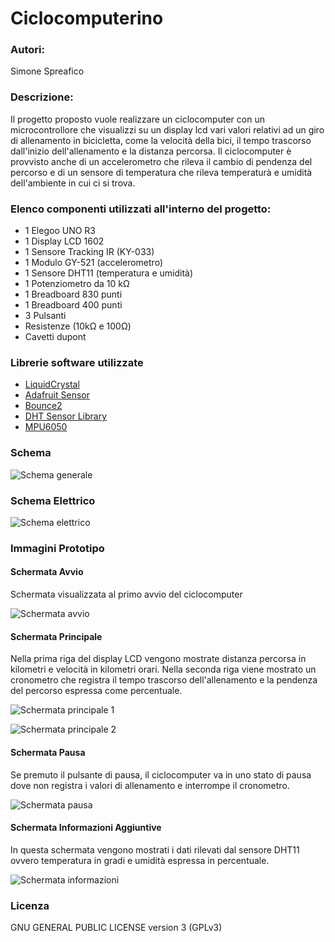 # Ciclocomputerino

### Autori:
Simone Spreafico

### Descrizione:

Il progetto proposto vuole realizzare un ciclocomputer con un microcontrollore che visualizzi su un display lcd vari valori relativi ad un giro di allenamento in bicicletta, come la velocità della bici, il tempo trascorso dall'inizio dell'allenamento e la distanza percorsa. Il ciclocomputer è provvisto anche di un accelerometro che rileva il cambio di pendenza del percorso e di un sensore di temperatura che rileva temperaturà e umidità dell'ambiente in cui ci si trova.

### Elenco componenti utilizzati all'interno del progetto:

- 1 Elegoo UNO R3
- 1 Display LCD 1602
- 1 Sensore Tracking IR (KY-033)
- 1 Modulo GY-521 (accelerometro)
- 1 Sensore DHT11 (temperatura e umidità)
- 1 Potenziometro da 10 kΩ
- 1 Breadboard 830 punti
- 1 Breadboard 400 punti
- 3 Pulsanti
- Resistenze (10kΩ e 100Ω)
- Cavetti dupont

### Librerie software utilizzate
- [LiquidCrystal](https://github.com/arduino-libraries/LiquidCrystal)
- [Adafruit Sensor](https://github.com/adafruit/Adafruit_Sensor)
- [Bounce2](https://github.com/thomasfredericks/Bounce2)
- [DHT Sensor Library](https://github.com/adafruit/DHT-sensor-library)
- [MPU6050](https://github.com/electroniccats/mpu6050)

### Schema
![Schema generale](ciclocomputerino-schema.jpg)

### Schema Elettrico
![Schema elettrico](ciclocomputerino-schema-elettrico.jpg)

### Immagini Prototipo

#### Schermata Avvio
Schermata visualizzata al primo avvio del ciclocomputer

![Schermata avvio](fotografie/schermata-iniziale.jpg)

#### Schermata Principale
Nella prima riga del display LCD vengono mostrate distanza percorsa in kilometri
e velocità in kilometri orari. Nella seconda riga viene mostrato un cronometro che 
registra il tempo trascorso dell'allenamento e la pendenza del percorso espressa
come percentuale.

![Schermata principale 1](fotografie/schermata-principale.jpg)

![Schermata principale 2](fotografie/schermata-principale2.jpg)

#### Schermata Pausa
Se premuto il pulsante di pausa, il ciclocomputer va in uno stato di pausa dove 
non registra i valori di allenamento e interrompe il cronometro.

![Schermata pausa](fotografie/schermata-pausa.jpg)

#### Schermata Informazioni Aggiuntive
In questa schermata vengono mostrati i dati rilevati dal sensore DHT11 ovvero 
temperatura in gradi e umidità espressa in percentuale.

![Schermata informazioni](fotografie/schermata-info.jpg)

### Licenza
GNU GENERAL PUBLIC LICENSE version 3 (GPLv3)


